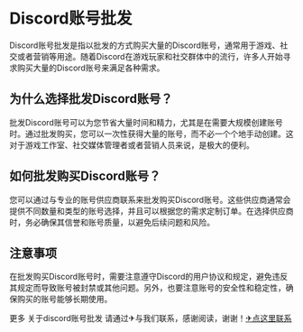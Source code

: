 # Discord账号批发

Discord账号批发是指以批发的方式购买大量的Discord账号，通常用于游戏、社交或者营销等用途。随着Discord在游戏玩家和社交群体中的流行，许多人开始寻求购买大量的Discord账号来满足各种需求。

## 为什么选择批发Discord账号？

批发Discord账号可以为您节省大量时间和精力，尤其是在需要大规模创建账号时。通过批发购买，您可以一次性获得大量的账号，而不必一个个地手动创建。这对于游戏工作室、社交媒体管理者或者营销人员来说，是极大的便利。

## 如何批发购买Discord账号？

您可以通过与专业的账号供应商联系来批发购买Discord账号。这些供应商通常会提供不同数量和类型的账号选择，并且可以根据您的需求定制订单。在选择供应商时，务必确保其信誉和账号质量，以避免后续问题和风险。

## 注意事项

在批发购买Discord账号时，需要注意遵守Discord的用户协议和规定，避免违反其规定而导致账号被封禁或其他问题。另外，也要注意账号的安全性和稳定性，确保购买的账号能够长期使用。

更多 关于discord账号批发 请通过✈与我们联系，感谢阅读，谢谢！[✈点这里联系](https://c.k02.cc)
